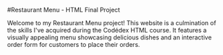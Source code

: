 #Restaurant Menu - HTML Final Project

Welcome to my Restaurant Menu project! 
This website is a culmination of the skills I've acquired during the Codédex HTML course. 
It features a visually appealing menu showcasing delicious dishes and an interactive order form for customers to place their orders.
